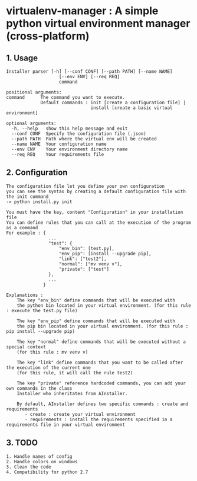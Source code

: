 # virtualenv-manager : A simple python virtual environment manager (cross-platform)

## 1. Usage

    Installer parser [-h] [--conf CONF] [--path PATH] [--name NAME]
                        [--env ENV] [--req REQ]
                        command
    
    positional arguments:
    command      The command you want to execute. 
                 Default commands : init [create a configuration file] |
                                    install [create a basic virtual environment]
    
    optional arguments:
      -h, --help   show this help message and exit
      --conf CONF  Specify the configuration file (.json)
      --path PATH  Path where the virtual env will be created
      --name NAME  Your configuration name
      --env ENV    Your environment directory name
      --req REQ    Your requirements file

## 2. Configuration

    The configuration file let you define your own configuration
    you can see the syntax by creating a default configuration file with the init command
    -> python install.py init
    
    You must have the key, content "Configuration" in your installation file
    You can define rules that you can call at the execution of the program as a command
    For example : {
                    ...
                    "test": {
                        "env_bin": [test.py],
                        "env_pip": [install --upgrade pip],
                        "link": ["test2"],
                        "normal": ["mv venv v"],
                        "private": ["test"]
                    },
                    ...
                  }
    
    Explanations :
        The key "env_bin" define commands that will be executed with 
        the python bin located in your virtual environment. (for this rule : execute the test.py file)
        
        The key "env_pip" define commands that will be executed with
        the pip bin located in your virtual environment. (for this rule : pip install --upgrade pip)
        
        The key "normal" define commands that will be executed without a special context
        (for this rule : mv venv v)
        
        The key "link" define commands that you want to be called after the execution of the current one
        (for this rule, it will call the rule test2)
        
        The key "private" reference hardcoded commands, you can add your own commands in the class
        Installer who inheritates from AInstaller.
        
        By default, AInstaller defines two specific commands : create and requirements
           - create : create your virtual environment
           - requirements : install the requirements specified in a requirements file in your virtual environment

## 3. TODO
    1. Handle names of config
    2. Handle colors on windows
    3. Clean the code
    4. Compatibility for python 2.7
